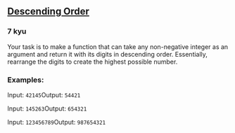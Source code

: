 <h2><a href=https://www.codewars.com/kata/5467e4d82edf8bbf40000155/train/typescript target="_blank">Descending Order</a></h2><h3>7 kyu</h3><p>Your task is to make a function that can take any non-negative integer as an argument and return it with its digits in descending order. Essentially, rearrange the digits to create the highest possible number.</p><h3 id="examples">Examples:</h3><p>Input: <code>42145</code>Output: <code>54421</code></p><p>Input: <code>145263</code>Output: <code>654321</code></p><p>Input: <code>123456789</code>Output: <code>987654321</code></p>
